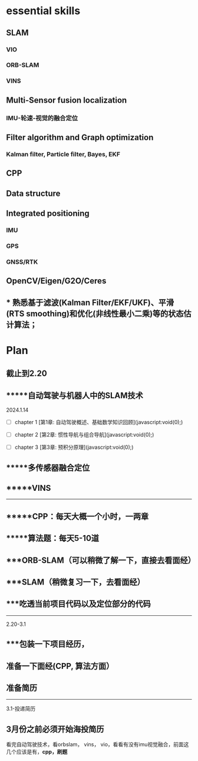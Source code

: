 # essential skills

## SLAM

### VIO

### ORB-SLAM

### VINS

## Multi-Sensor fusion localization

### IMU-轮速-视觉的融合定位

## Filter algorithm and Graph optimization

### Kalman filter, Particle filter, Bayes, EKF

## CPP

## Data structure

## Integrated positioning

### IMU

### GPS

### GNSS/RTK

## OpenCV/Eigen/G2O/Ceres

## \* 熟悉基于滤波(Kalman Filter/EKF/UKF)、平滑(RTS smoothing)和优化(非线性最小二乘)等的状态估计算法；

# Plan

## 截止到2.20

## \*\*\*\*\*自动驾驶与机器人中的SLAM技术

2024\.1.14

- [ ] chapter 1  \[第1章: 自动驾驶概述、基础数学知识回顾\](javascript:void(0);)

- [ ] chapter 2  \[第2章: 惯性导航与组合导航\](javascript:void(0);)

- [ ] chapter 3  \[第3章: 预积分原理\](javascript:void(0);)

## \*\*\*\*\*多传感器融合定位

## \*\*\*\*\*VINS

---

## \*\*\*\*\*CPP：每天大概一个小时，一两章

## \*\*\*\*\*算法题：每天5-10道

## \*\*\*ORB-SLAM（可以稍微了解一下，直接去看面经）

## \*\*\*SLAM（稍微复习一下，去看面经）

## \*\*\*吃透当前项目代码以及定位部分的代码

---

2\.20-3.1

## \*\*\*包装一下项目经历，

## 准备一下面经(CPP, 算法方面）

## 准备简历

---

3\.1-投递简历

## 3月份之前必须开始海投简历

看完自动驾驶技术，看orbslam， vins， vio，看看有没有imu视觉融合，前面这几个应该是有，**cpp，刷题**